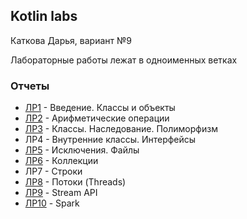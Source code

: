 ## Kotlin labs
Каткова Дарья, вариант №9

Лабораторные работы лежат в одноименных ветках

### Отчеты
- [ЛР1](https://github.com/daryys/kotlin_labs/files/15153510/1.docx) - Введение. Классы и объекты
- [ЛР2](https://github.com/daryys/kotlin_labs/files/15192468/2.docx) - Арифметические операции
- [ЛР3](https://github.com/daryys/kotlin_labs/files/15192795/3.docx) - Классы. Наследование. Полиморфизм
- ЛР4 - Внутренние классы. Интерфейсы
- [ЛР5](https://github.com/daryys/kotlin_labs/files/15209675/5.docx) - Исключения. Файлы
- [ЛР6](https://github.com/daryys/kotlin_labs/files/15209681/6.docx) - Коллекции
- ЛР7 - Строки
- [ЛР8](https://github.com/daryys/kotlin_labs/files/15209680/8.docx) - Потоки (Threads)
- [ЛР9](https://github.com/daryys/kotlin_labs/files/15209679/9.docx) - Stream API
- [ЛР10](https://github.com/daryys/kotlin_labs/files/15153516/10.docx) - Spark
